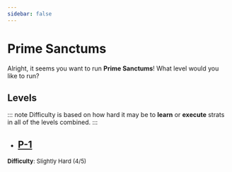 ```yaml
---
sidebar: false
---
```


# Prime Sanctums

Alright, it seems you want to run **Prime Sanctums**! What level would you like to run?

## Levels
::: note Difficulty is based on how hard it may be to **learn** or **execute** strats in all of the levels combined.
:::

- ## [P-1](any/10-prime-sanctums/any-p-1.md)
<font size="2">
    <b>Difficulty</b>: Slightly Hard (4/5)
</font>